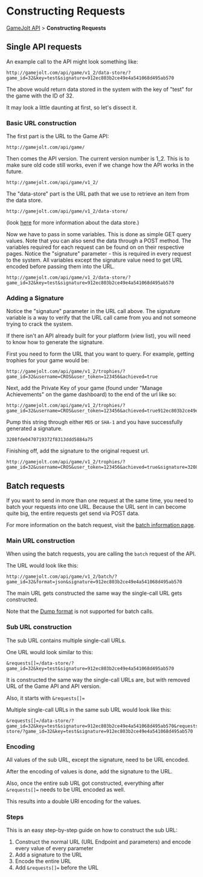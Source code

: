 # Constructing Requests

[GameJolt API](index.md) > __Constructing Requests__

## Single API requests

An example call to the API might look something like:

```
http://gamejolt.com/api/game/v1_2/data-store/?game_id=32&key=test&signature=912ec803b2ce49e4a541068d495ab570
```

The above would return data stored in the system with the key of "test" for the game with the ID of 32.

It may look a little daunting at first, so let's dissect it.

### Basic URL construction

The first part is the URL to the Game API:

```
http://gamejolt.com/api/game/
```

Then comes the API version. The current version number is 1_2. This is to make sure old code still works, even if we change how the API works in the future.

```
http://gamejolt.com/api/game/v1_2/
```

The "data-store" part is the URL path that we use to retrieve an item from the data store.

```
http://gamejolt.com/api/game/v1_2/data-store/
```

(look [here](data-storage/index.md) for more information about the data store.)


Now we have to pass in some variables. This is done as simple GET query values. Note that you can also send the data through a POST method. The variables required for each request can be found on on their respective pages. Notice the "signature" parameter - this is required in every request to the system.
All variables except the signature value need to get URL encoded before passing them into the URL.

```
http://gamejolt.com/api/game/v1_2/data-store/?game_id=32&key=test&signature=912ec803b2ce49e4a541068d495ab570
```

### Adding a Signature

Notice the "signature" parameter in the URL call above. The signature variable is a way to verify that the URL call came from you and not someone trying to crack the system.

If there isn't an API already built for your platform (view list), you will need to know how to generate the signature.

First you need to form the URL that you want to query. For example, getting trophies for your game would be:

```
http://gamejolt.com/api/game/v1_2/trophies/?game_id=32&username=CROS&user_token=123456&achieved=true
```

Next, add the Private Key of your game (found under "Manage Achievements" on the game dashboard) to the end of the url like so:

```
http://gamejolt.com/api/game/v1_2/trophies/?game_id=32&username=CROS&user_token=123456&achieved=true912ec803b2ce49e4a541068d495ab570
```

Pump this string through either `MD5` or `SHA-1` and you have successfully generated a signature.

```
3208fde0470719372f8313ddd5884a75
```

Finishing off, add the signature to the original request url.

```
http://gamejolt.com/api/game/v1_2/trophies/?game_id=32&username=CROS&user_token=123456&achieved=true&signature=3208fde0470719372f8313ddd5884a75
```

## Batch requests

If you want to send in more than one request at the same time, you need to batch your requests into one URL.
Because the URL sent in can become quite big, the entire requests get send via POST data.

For more information on the batch request, visit the [batch information page](batch/index.md).

### Main URL construction

When using the batch requests, you are calling the `batch` request of the API.

The URL would look like this:

```
http://gamejolt.com/api/game/v1_2/batch/?game_id=32&format=json&signature=912ec803b2ce49e4a541068d495ab570
```

The main URL gets constructed the same way the single-call URL gets constructed.

Note that the [Dump format](formats/dump.md) is not supported for batch calls.

### Sub URL construction

The sub URL contains multiple single-call URLs.

One URL would look similar to this:

```
&requests[]=/data-store/?game_id=32&key=test&signature=912ec803b2ce49e4a541068d495ab570
```

It is constructed the same way the single-call URLs are, but with removed URL of the Game API and API version.

Also, it starts with `&requests[]=`

Multiple single-call URLs in the same sub URL would look like this:

```
&requests[]=/data-store/?game_id=32&key=test&signature=912ec803b2ce49e4a541068d495ab570&requests[]=/data-store/?game_id=32&key=test&signature=912ec803b2ce49e4a541068d495ab570
```

### Encoding

All values of the sub URL, except the signature, need to be URL encoded.

After the encoding of values is done, add the signature to the URL.

Also, once the entire sub URL got constructed, everything after `&requests[]=` needs to be URL encoded as well.

This results into a double URl encoding for the values.

### Steps

This is an easy step-by-step guide on how to construct the sub URL:

1. Construct the normal URL (URL Endpoint and parameters) and encode every value of every parameter
2. Add a signature to the URL
3. Encode the entire URL
4. Add `&requests[]=` before the URL